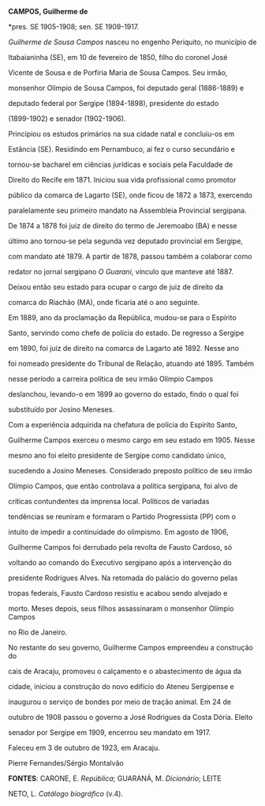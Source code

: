 **CAMPOS, Guilherme de**



\*pres. SE 1905-1908; sen. SE 1909-1917.



*Guilherme de Sousa Campos* nasceu no engenho Periquito, no município de

Itabaianinha (SE), em 10 de fevereiro de 1850, filho do coronel José

Vicente de Sousa e de Porfíria Maria de Sousa Campos. Seu irmão,

monsenhor Olímpio de Sousa Campos, foi deputado geral (1886-1889) e

deputado federal por Sergipe (1894-1898), presidente do estado

(1899-1902) e senador (1902-1906).



Principiou os estudos primários na sua cidade natal e concluiu-os em

Estância (SE). Residindo em Pernambuco, aí fez o curso secundário e

tornou-se bacharel em ciências jurídicas e sociais pela Faculdade de

Direito do Recife em 1871. Iniciou sua vida profissional como promotor

público da comarca de Lagarto (SE), onde ficou de 1872 a 1873, exercendo

paralelamente seu primeiro mandato na Assembleia Provincial sergipana.

De 1874 a 1878 foi juiz de direito do termo de Jeremoabo (BA) e nesse

último ano tornou-se pela segunda vez deputado provincial em Sergipe,

com mandato até 1879. A partir de 1878, passou também a colaborar como

redator no jornal sergipano *O Guarani*, vínculo que manteve até 1887.

Deixou então seu estado para ocupar o cargo de juiz de direito da

comarca do Riachão (MA), onde ficaria até o ano seguinte.



Em 1889, ano da proclamação da República, mudou-se para o Espírito

Santo, servindo como chefe de polícia do estado. De regresso a Sergipe

em 1890, foi juiz de direito na comarca de Lagarto até 1892. Nesse ano

foi nomeado presidente do Tribunal de Relação, atuando até 1895. Também

nesse período a carreira política de seu irmão Olímpio Campos

deslanchou, levando-o em 1899 ao governo do estado, findo o qual foi

substituído por Josino Meneses.



Com a experiência adquirida na chefatura de polícia do Espírito Santo,

Guilherme Campos exerceu o mesmo cargo em seu estado em 1905. Nesse

mesmo ano foi eleito presidente de Sergipe como candidato único,

sucedendo a Josino Meneses. Considerado preposto político de seu irmão

Olímpio Campos, que então controlava a política sergipana, foi alvo de

críticas contundentes da imprensa local. Políticos de variadas

tendências se reuniram e formaram o Partido Progressista (PP) com o

intuito de impedir a continuidade do olimpismo. Em agosto de 1906,

Guilherme Campos foi derrubado pela revolta de Fausto Cardoso, só

voltando ao comando do Executivo sergipano após a intervenção do

presidente Rodrigues Alves. Na retomada do palácio do governo pelas

tropas federais, Fausto Cardoso resistiu e acabou sendo alvejado e

morto. Meses depois, seus filhos assassinaram o monsenhor Olímpio Campos

no Rio de Janeiro.



No restante do seu governo, Guilherme Campos empreendeu a construção do

cais de Aracaju, promoveu o calçamento e o abastecimento de água da

cidade, iniciou a construção do novo edifício do Ateneu Sergipense e

inaugurou o serviço de bondes por meio de tração animal. Em 24 de

outubro de 1908 passou o governo a José Rodrigues da Costa Dória. Eleito

senador por Sergipe em 1909, encerrou seu mandato em 1917.



Faleceu em 3 de outubro de 1923, em Aracaju.



Pierre Fernandes/Sérgio Montalvão



**FONTES**: CARONE, E. *República*; GUARANÁ, M. *Dicionário*; LEITE

NETO, L. *Catálogo biográfico* (v.4).

